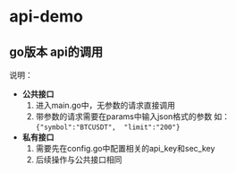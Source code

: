 # api-demo
## go版本 api的调用
说明：
* **公共接口**
    1. 进入main.go中，无参数的请求直接调用
    2. 带参数的请求需要在params中输入json格式的参数 如：`{"symbol":"BTCUSDT",	"limit":"200"}`
* **私有接口**
    1. 需要先在config.go中配置相关的api_key和sec_key
    2. 后续操作与公共接口相同

 
